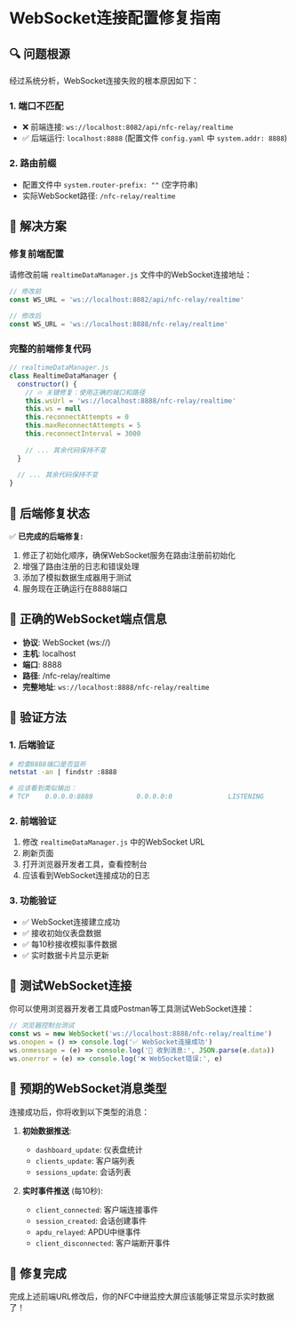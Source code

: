 # WebSocket连接配置修复指南

## 🔍 问题根源
经过系统分析，WebSocket连接失败的根本原因如下：

### 1. **端口不匹配**
- ❌ 前端连接: `ws://localhost:8082/api/nfc-relay/realtime`
- ✅ 后端运行: `localhost:8888` (配置文件 `config.yaml` 中 `system.addr: 8888`)

### 2. **路由前缀**
- 配置文件中 `system.router-prefix: ""` (空字符串)
- 实际WebSocket路径: `/nfc-relay/realtime`

## 🚀 解决方案

### 修复前端配置
请修改前端 `realtimeDataManager.js` 文件中的WebSocket连接地址：

```javascript
// 修改前
const WS_URL = 'ws://localhost:8082/api/nfc-relay/realtime'

// 修改后
const WS_URL = 'ws://localhost:8888/nfc-relay/realtime'
```

### 完整的前端修复代码

```javascript
// realtimeDataManager.js
class RealtimeDataManager {
  constructor() {
    // 🔥 关键修复：使用正确的端口和路径
    this.wsUrl = 'ws://localhost:8888/nfc-relay/realtime'
    this.ws = null
    this.reconnectAttempts = 0
    this.maxReconnectAttempts = 5
    this.reconnectInterval = 3000
    
    // ... 其余代码保持不变
  }
  
  // ... 其余代码保持不变
}
```

## 🔧 后端修复状态

✅ **已完成的后端修复:**
1. 修正了初始化顺序，确保WebSocket服务在路由注册前初始化
2. 增强了路由注册的日志和错误处理
3. 添加了模拟数据生成器用于测试
4. 服务现在正确运行在8888端口

## 📡 正确的WebSocket端点信息

- **协议**: WebSocket (ws://)
- **主机**: localhost
- **端口**: 8888 
- **路径**: /nfc-relay/realtime
- **完整地址**: `ws://localhost:8888/nfc-relay/realtime`

## 🧪 验证方法

### 1. 后端验证
```bash
# 检查8888端口是否监听
netstat -an | findstr :8888

# 应该看到类似输出：
# TCP    0.0.0.0:8888           0.0.0.0:0              LISTENING
```

### 2. 前端验证
1. 修改 `realtimeDataManager.js` 中的WebSocket URL
2. 刷新页面
3. 打开浏览器开发者工具，查看控制台
4. 应该看到WebSocket连接成功的日志

### 3. 功能验证
- ✅ WebSocket连接建立成功
- ✅ 接收初始仪表盘数据
- ✅ 每10秒接收模拟事件数据
- ✅ 实时数据卡片显示更新

## 🎯 测试WebSocket连接

你可以使用浏览器开发者工具或Postman等工具测试WebSocket连接：

```javascript
// 浏览器控制台测试
const ws = new WebSocket('ws://localhost:8888/nfc-relay/realtime')
ws.onopen = () => console.log('✅ WebSocket连接成功')
ws.onmessage = (e) => console.log('📨 收到消息:', JSON.parse(e.data))
ws.onerror = (e) => console.log('❌ WebSocket错误:', e)
```

## 📝 预期的WebSocket消息类型

连接成功后，你将收到以下类型的消息：

1. **初始数据推送**:
   - `dashboard_update`: 仪表盘统计
   - `clients_update`: 客户端列表
   - `sessions_update`: 会话列表

2. **实时事件推送** (每10秒):
   - `client_connected`: 客户端连接事件
   - `session_created`: 会话创建事件
   - `apdu_relayed`: APDU中继事件
   - `client_disconnected`: 客户端断开事件

## 🎉 修复完成

完成上述前端URL修改后，你的NFC中继监控大屏应该能够正常显示实时数据了！ 